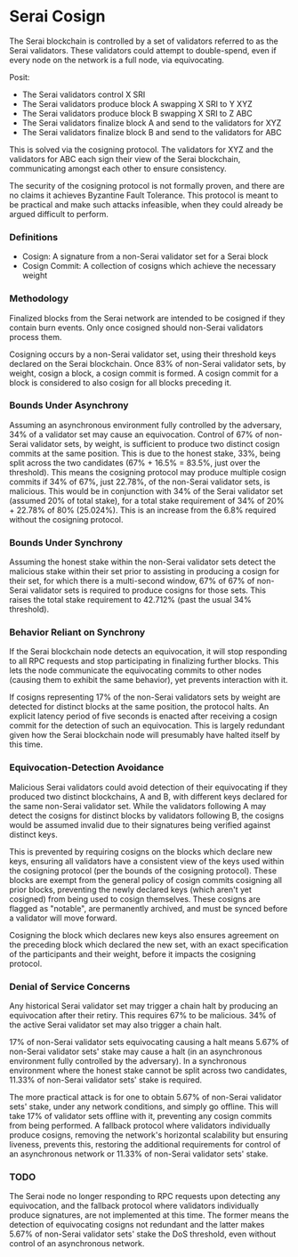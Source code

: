 # Serai Cosign

The Serai blockchain is controlled by a set of validators referred to as the
Serai validators. These validators could attempt to double-spend, even if every
node on the network is a full node, via equivocating.

Posit:
  - The Serai validators control X SRI
  - The Serai validators produce block A swapping X SRI to Y XYZ
  - The Serai validators produce block B swapping X SRI to Z ABC
  - The Serai validators finalize block A and send to the validators for XYZ
  - The Serai validators finalize block B and send to the validators for ABC

This is solved via the cosigning protocol. The validators for XYZ and the
validators for ABC each sign their view of the Serai blockchain, communicating
amongst each other to ensure consistency.

The security of the cosigning protocol is not formally proven, and there are no
claims it achieves Byzantine Fault Tolerance. This protocol is meant to be
practical and make such attacks infeasible, when they could already be argued
difficult to perform.

### Definitions

- Cosign: A signature from a non-Serai validator set for a Serai block
- Cosign Commit: A collection of cosigns which achieve the necessary weight

### Methodology

Finalized blocks from the Serai network are intended to be cosigned if they
contain burn events. Only once cosigned should non-Serai validators process
them.

Cosigning occurs by a non-Serai validator set, using their threshold keys
declared on the Serai blockchain. Once 83% of non-Serai validator sets, by
weight, cosign a block, a cosign commit is formed. A cosign commit for a block
is considered to also cosign for all blocks preceding it.

### Bounds Under Asynchrony

Assuming an asynchronous environment fully controlled by the adversary, 34% of
a validator set may cause an equivocation. Control of 67% of non-Serai
validator sets, by weight, is sufficient to produce two distinct cosign commits
at the same position. This is due to the honest stake, 33%, being split across
the two candidates (67% + 16.5% = 83.5%, just over the threshold). This means
the cosigning protocol may produce multiple cosign commits if 34% of 67%, just
22.78%, of the non-Serai validator sets, is malicious. This would be in
conjunction with 34% of the Serai validator set (assumed 20% of total stake),
for a total stake requirement of 34% of 20% + 22.78% of 80% (25.024%). This is
an increase from the 6.8% required without the cosigning protocol.

### Bounds Under Synchrony

Assuming the honest stake within the non-Serai validator sets detect the
malicious stake within their set prior to assisting in producing a cosign for
their set, for which there is a multi-second window, 67% of 67% of non-Serai
validator sets is required to produce cosigns for those sets. This raises the
total stake requirement to 42.712% (past the usual 34% threshold).

### Behavior Reliant on Synchrony

If the Serai blockchain node detects an equivocation, it will stop responding
to all RPC requests and stop participating in finalizing further blocks. This
lets the node communicate the equivocating commits to other nodes (causing them
to exhibit the same behavior), yet prevents interaction with it.

If cosigns representing 17% of the non-Serai validators sets by weight are
detected for distinct blocks at the same position, the protocol halts. An
explicit latency period of five seconds is enacted after receiving a cosign
commit for the detection of such an equivocation. This is largely redundant
given how the Serai blockchain node will presumably have halted itself by this
time.

### Equivocation-Detection Avoidance

Malicious Serai validators could avoid detection of their equivocating if they
produced two distinct blockchains, A and B, with different keys declared for
the same non-Serai validator set. While the validators following A may detect
the cosigns for distinct blocks by validators following B, the cosigns would be
assumed invalid due to their signatures being verified against distinct keys.

This is prevented by requiring cosigns on the blocks which declare new keys,
ensuring all validators have a consistent view of the keys used within the
cosigning protocol (per the bounds of the cosigning protocol). These blocks are
exempt from the general policy of cosign commits cosigning all prior blocks,
preventing the newly declared keys (which aren't yet cosigned) from being used
to cosign themselves. These cosigns are flagged as "notable", are permanently
archived, and must be synced before a validator will move forward.

Cosigning the block which declares new keys also ensures agreement on the
preceding block which declared the new set, with an exact specification of the
participants and their weight, before it impacts the cosigning protocol.

### Denial of Service Concerns

Any historical Serai validator set may trigger a chain halt by producing an
equivocation after their retiry. This requires 67% to be malicious. 34% of the
active Serai validator set may also trigger a chain halt.

17% of non-Serai validator sets equivocating causing a halt means 5.67% of
non-Serai validator sets' stake may cause a halt (in an asynchronous
environment fully controlled by the adversary). In a synchronous environment
where the honest stake cannot be split across two candidates, 11.33% of
non-Serai validator sets' stake is required.

The more practical attack is for one to obtain 5.67% of non-Serai validator
sets' stake, under any network conditions, and simply go offline. This will
take 17% of validator sets offline with it, preventing any cosign commits
from being performed. A fallback protocol where validators individually produce
cosigns, removing the network's horizontal scalability but ensuring liveness,
prevents this, restoring the additional requirements for control of an
asynchronous network or 11.33% of non-Serai validator sets' stake.

### TODO

The Serai node no longer responding to RPC requests upon detecting any
equivocation, and the fallback protocol where validators individually produce
signatures, are not implemented at this time. The former means the detection of
equivocating cosigns not redundant and the latter makes 5.67% of non-Serai
validator sets' stake the DoS threshold, even without control of an
asynchronous network.
